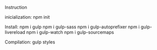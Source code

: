 Instruction

inicialization:
 npm init

Install:
  npm i gulp
  npm i gulp-sass
  npm i gulp-autoprefixer
  npm i gulp-livereload
  npm i gulp-watch
  npm i gulp-sourcemaps

Compilation:
  gulp styles
